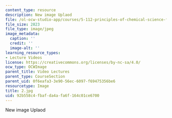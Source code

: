 ```yaml
---
content_type: resource
description: New image Uplaod
file: /ol-ocw-studio-app/courses/5-112-principles-of-chemical-science-fall-2005/92b558c4fbafda4afa6f164c01ce6700_2.jpg
file_size: 2823
file_type: image/jpeg
image_metadata:
  caption: ''
  credit: ''
  image-alt: ''
learning_resource_types:
- Lecture Videos
license: https://creativecommons.org/licenses/by-nc-sa/4.0/
ocw_type: OCWImage
parent_title: Video Lectures
parent_type: CourseSection
parent_uid: 0f6eafa3-3e90-56ec-6097-f69475356be6
resourcetype: Image
title: 2.jpg
uid: 92b558c4-fbaf-da4a-fa6f-164c01ce6700
---
```

New image Uplaod